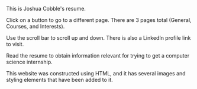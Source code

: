 This is Joshua Cobble's resume.

Click on a button to go to a different page. There are 3 pages total (General, Courses, and Interests).

Use the scroll bar to scroll up and down. There is also a LinkedIn profile link to visit.

Read the resume to obtain information relevant for trying to get a computer science internship.

This website was constructed using HTML, and it has several images and styling elements that have been added to it.
